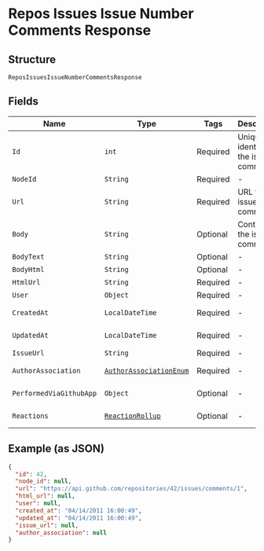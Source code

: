 
# Repos Issues Issue Number Comments Response

## Structure

`ReposIssuesIssueNumberCommentsResponse`

## Fields

| Name | Type | Tags | Description | Getter | Setter |
|  --- | --- | --- | --- | --- | --- |
| `Id` | `int` | Required | Unique identifier of the issue comment | int getId() | setId(int id) |
| `NodeId` | `String` | Required | - | String getNodeId() | setNodeId(String nodeId) |
| `Url` | `String` | Required | URL for the issue comment | String getUrl() | setUrl(String url) |
| `Body` | `String` | Optional | Contents of the issue comment | String getBody() | setBody(String body) |
| `BodyText` | `String` | Optional | - | String getBodyText() | setBodyText(String bodyText) |
| `BodyHtml` | `String` | Optional | - | String getBodyHtml() | setBodyHtml(String bodyHtml) |
| `HtmlUrl` | `String` | Required | - | String getHtmlUrl() | setHtmlUrl(String htmlUrl) |
| `User` | `Object` | Required | - | Object getUser() | setUser(Object user) |
| `CreatedAt` | `LocalDateTime` | Required | - | LocalDateTime getCreatedAt() | setCreatedAt(LocalDateTime createdAt) |
| `UpdatedAt` | `LocalDateTime` | Required | - | LocalDateTime getUpdatedAt() | setUpdatedAt(LocalDateTime updatedAt) |
| `IssueUrl` | `String` | Required | - | String getIssueUrl() | setIssueUrl(String issueUrl) |
| `AuthorAssociation` | [`AuthorAssociationEnum`](../../doc/models/author-association-enum.md) | Required | - | AuthorAssociationEnum getAuthorAssociation() | setAuthorAssociation(AuthorAssociationEnum authorAssociation) |
| `PerformedViaGithubApp` | `Object` | Optional | - | Object getPerformedViaGithubApp() | setPerformedViaGithubApp(Object performedViaGithubApp) |
| `Reactions` | [`ReactionRollup`](../../doc/models/reaction-rollup.md) | Optional | - | ReactionRollup getReactions() | setReactions(ReactionRollup reactions) |

## Example (as JSON)

```json
{
  "id": 42,
  "node_id": null,
  "url": "https://api.github.com/repositories/42/issues/comments/1",
  "html_url": null,
  "user": null,
  "created_at": "04/14/2011 16:00:49",
  "updated_at": "04/14/2011 16:00:49",
  "issue_url": null,
  "author_association": null
}
```

